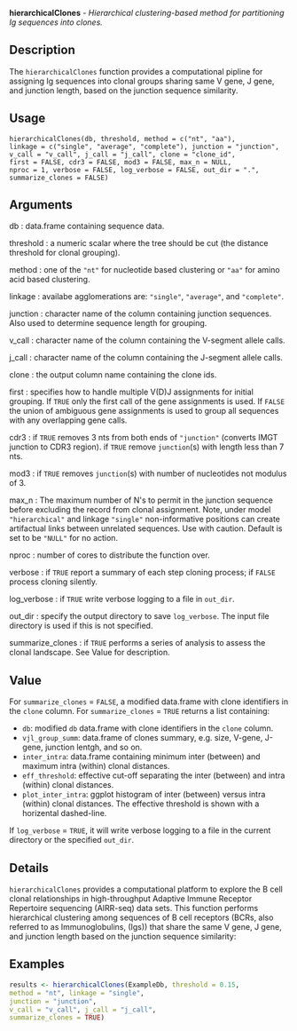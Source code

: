 **hierarchicalClones** - *Hierarchical clustering-based method for partitioning Ig sequences into clones.*

Description
--------------------

The `hierarchicalClones` function provides a computational pipline for assigning Ig 
sequences into clonal groups sharing same V gene, J gene, and junction length, based on the 
junction sequence similarity.


Usage
--------------------
```
hierarchicalClones(db, threshold, method = c("nt", "aa"),
linkage = c("single", "average", "complete"), junction = "junction",
v_call = "v_call", j_call = "j_call", clone = "clone_id",
first = FALSE, cdr3 = FALSE, mod3 = FALSE, max_n = NULL,
nproc = 1, verbose = FALSE, log_verbose = FALSE, out_dir = ".",
summarize_clones = FALSE)
```

Arguments
-------------------

db
:   data.frame containing sequence data.

threshold
:   a numeric scalar where the tree should be cut (the distance threshold for clonal grouping).

method
:   one of the `"nt"` for nucleotide based clustering or 
`"aa"` for amino acid based clustering.

linkage
:   availabe agglomerations are: `"single"`, `"average"`, and `"complete"`.

junction
:   character name of the column containing junction sequences.
Also used to determine sequence length for grouping.

v_call
:   character name of the column containing the V-segment allele calls.

j_call
:   character name of the column containing the J-segment allele calls.

clone
:   the output column name containing the clone ids.

first
:   specifies how to handle multiple V(D)J assignments for initial grouping. 
If `TRUE` only the first call of the gene assignments is used. 
If `FALSE` the union of ambiguous gene assignments is used to 
group all sequences with any overlapping gene calls.

cdr3
:   if `TRUE` removes 3 nts from both ends of `"junction"`
(converts IMGT junction to CDR3 region). if `TRUE` remove 
`junction`(s) with length less than 7 nts.

mod3
:   if `TRUE` removes `junction`(s) with number of nucleotides not 
modulus of 3.

max_n
:   The maximum number of N's to permit in the junction sequence before excluding the 
record from clonal assignment. Note, under model `"hierarchical"` and linkage 
`"single"` non-informative positions can create artifactual links between 
unrelated sequences. Use with caution. Default is set to be `"NULL"` for no action.

nproc
:   number of cores to distribute the function over.

verbose
:   if `TRUE` report a summary of each step cloning process;
if `FALSE` process cloning silently.

log_verbose
:   if `TRUE` write verbose logging to a file in `out_dir`.

out_dir
:   specify the output directory to save `log_verbose`. The input 
file directory is used if this is not specified.

summarize_clones
:   if `TRUE` performs a series of analysis to assess the clonal landscape.
See Value for description.




Value
-------------------

For `summarize_clones` = `FALSE`, a modified data.frame with clone identifiers in the `clone` column. 
For `summarize_clones` = `TRUE` returns a list containing:

+ `db`:                   modified `db` data.frame with clone identifiers in the `clone` column. 
+ `vjl_group_summ`:       data.frame of clones summary, e.g. size, V-gene, J-gene, junction lentgh,
and so on.
+ `inter_intra`:          data.frame containing minimum inter (between) and maximum intra (within) 
clonal distances.
+ `eff_threshold`:        effective cut-off separating the inter (between) and intra (within) clonal 
distances.
+ `plot_inter_intra`:     ggplot histogram of inter (between) versus intra (within) clonal distances. The 
effective threshold is shown with a horizental dashed-line.

If `log_verbose` = `TRUE`, it will write verbose logging to a file in the current directory or 
the specified `out_dir`.


Details
-------------------

`hierarchicalClones` provides a computational platform to explore the B cell clonal 
relationships in high-throughput Adaptive Immune Receptor Repertoire sequencing (AIRR-seq) 
data sets. This function performs hierarchical clustering among sequences of B cell receptors 
(BCRs, also referred to as Immunoglobulins, (Igs)) that share the same V gene, J gene, and junction length 
based on the junction sequence similarity:



Examples
-------------------

```R
results <- hierarchicalClones(ExampleDb, threshold = 0.15,
method = "nt", linkage = "single",
junction = "junction", 
v_call = "v_call", j_call = "j_call", 
summarize_clones = TRUE)
```





